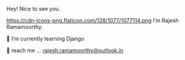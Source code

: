Hey! Nice to see you.

https://cdn-icons-png.flaticon.com/128/1077/1077114.png I’m Rajesh Ramamoorthy.

🌱  I’m currently learning Django

💬 reach me ... rajesh.ramamoorthy@outlook.in


<!---
rrajesh0205/rrajesh0205 is a ✨ special ✨ repository because its `README.md` (this file) appears on your GitHub profile.
You can click the Preview link to take a look at your changes.
--->
